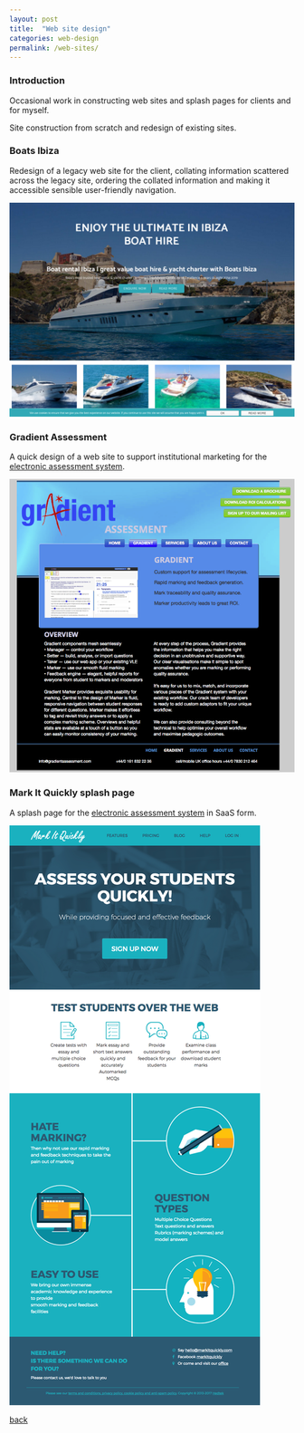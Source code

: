 ```yaml
---
layout: post
title:  "Web site design"
categories: web-design 
permalink: /web-sites/
---
```

### Introduction 

Occasional work in constructing web sites and splash pages for clients and for myself.

Site construction from scratch and redesign of existing sites.

### Boats Ibiza

Redesign of a legacy web site for the client, collating information scattered
across the legacy site, ordering the collated information  and making it
accessible sensible user-friendly navigation.

![Boats Ibiza splash page](/assets/images/web-sites/boats-ibiza.png)

### Gradient Assessment

A quick design of a web site to support institutional marketing for the
[electronic assessment system](/mark-it-quickly).

![Gradient Assessment splash page](/assets/images/web-sites/gradient.png)

### Mark It Quickly splash page

A splash page for the [electronic assessment system](/mark-it-quickly) in
SaaS form.

![Gradient Assessment splash page](/assets/images/web-sites/miqly-splash%20page.png)

[back](/)




